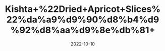 ---
title: 'Kishta+%22Dried+Apricot+Slices%22%da%a9%d9%90%d8%b4%d9%92%d8%aa%d9%8e%db%81+'
date: '2022-10-10' 
metatag: '' 
inventory: '0' 
draft: false 
# meta description 
shortDescripton: 'One+cup+of+dried+apricots+provides+94%25+of+your+body%27s+daily+need+for+Vitamin+A+and+19%25+of+its+iron.+Dried+apricots+also+contain+potassium+and+antioxidants+and+have+been+known+to+lower+cholesterol+and+improve+digestion.+Dried+apricots+are+fat-free%2c+low+in+calories+%26+high+in+flavor'
description: 'Dry+Fruit'
longdescription: ''
featured: True
# product Price
price: '160.0'
# Product Short Description
shortDescription: 'One+cup+of+dried+apricots+provides+94%25+of+your+body%27s+daily+need+for+Vitamin+A+and+19%25+of+its+iron.+Dried+apricots+also+contain+potassium+and+antioxidants+and+have+been+known+to+lower+cholesterol+and+improve+digestion.+Dried+apricots+are+fat-free%2c+low+in+calories+%26+high+in+flavor'
productID: 'F3AB667E-9F2A-ED11-9968-005056B3A416'
type: 'products'
category: 'Dry+Fruit' 
thumnailproduct: 'https://eraconnect.blob.core.windows.net/product-images/aminsaddiquidawakhana/F3AB667E-9F2A-ED11-9968-005056B3A416.webp' 
images:
  - image: 'https://eraconnect.blob.core.windows.net/product-images/aminsaddiquidawakhana/F3AB667E-9F2A-ED11-9968-005056B3A416.webp'  
Variants:
---